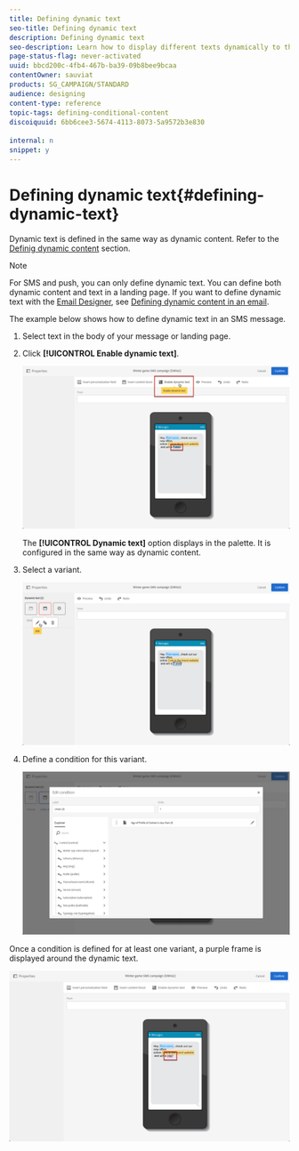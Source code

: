 ```yaml
---
title: Defining dynamic text
seo-title: Defining dynamic text
description: Defining dynamic text
seo-description: Learn how to display different texts dynamically to the user according to the conditions defined in Adobe Campaign.
page-status-flag: never-activated
uuid: bbcd200c-4fb4-467b-ba39-09b8bee9bcaa
contentOwner: sauviat
products: SG_CAMPAIGN/STANDARD
audience: designing
content-type: reference
topic-tags: defining-conditional-content
discoiquuid: 6bb6cee3-5674-4113-8073-5a9572b3e830

internal: n
snippet: y
---
```


# Defining dynamic text{#defining-dynamic-text}

Dynamic text is defined in the same way as dynamic content. Refer to the [Definig dynamic content](../../designing/using/defining-dynamic-content-in-an-email.md) section.

>[!NOTE]
>
>For SMS and push, you can only define dynamic text. You can define both dynamic content and text in a landing page. If you want to define dynamic text with the [Email Designer](../../designing/using/overview.md), see [Defining dynamic content in an email](../../designing/using/defining-dynamic-content-in-an-email.md).

The example below shows how to define dynamic text in an SMS message.

1. Select text in the body of your message or landing page.
1. Click **[!UICONTROL Enable dynamic text]**.

   ![](assets/dynamic_text_sms_1.png)

   The **[!UICONTROL Dynamic text]** option displays in the palette. It is configured in the same way as dynamic content.

1. Select a variant.

   ![](assets/dynamic_text_sms_2.png)

1. Define a condition for this variant.

   ![](assets/dynamic_text_sms_4.png)

Once a condition is defined for at least one variant, a purple frame is displayed around the dynamic text.

![](assets/dynamic_text_sms_3.png)

